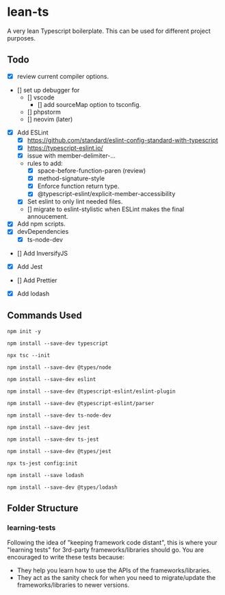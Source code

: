 # lean-ts

A very lean Typescript boilerplate. This can be used for different project purposes.

## Todo

- [x] review current compiler options.
- [] set up debugger for
  - [] vscode
    - [] add sourceMap option to tsconfig.
  - [] phpstorm
  - [] neovim (later)
- [x] Add ESLint
  - [x] https://github.com/standard/eslint-config-standard-with-typescript
  - [x] https://typescript-eslint.io/
  - [x] issue with member-delimiter-...
  - rules to add:
    - [x] space-before-function-paren (review)
    - [x] method-signature-style
    - [x] Enforce function return type.
    - [x] @typescript-eslint/explicit-member-accessibility
  - [x] Set eslint to only lint needed files.
  - [] migrate to eslint-stylistic when ESLint makes the final annoucement.
- [x] Add npm scripts.
- [x] devDependencies
  - [x] ts-node-dev
- [] Add InversifyJS
- [x] Add Jest
- [] Add Prettier
- [x] Add lodash

## Commands Used

`npm init -y`

`npm install --save-dev typescript`

`npx tsc --init`

`npm install --save-dev @types/node`

`npm install --save-dev eslint`

`npm install --save-dev @typescript-eslint/eslint-plugin`

`npm install --save-dev @typescript-eslint/parser`

`npm install --save-dev ts-node-dev`

`npm install --save-dev jest`

`npm install --save-dev ts-jest`

`npm install --save-dev @types/jest`

`npx ts-jest config:init`

`npm install --save lodash`

`npm install --save-dev @types/lodash`

## Folder Structure

### learning-tests

Following the idea of "keeping framework code distant",
this is where your "learning tests" for 3rd-party frameworks/libraries should go.
You are encouraged to write these tests because:
- They help you learn how to use the APIs of the frameworks/libraries.
- They act as the sanity check for when you need to migrate/update the frameworks/libraries to newer versions.

